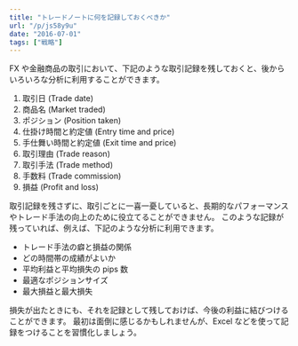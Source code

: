 ```yaml
---
title: "トレードノートに何を記録しておくべきか"
url: "/p/js58y9u"
date: "2016-07-01"
tags: ["戦略"]
---
```


FX や金融商品の取引において、下記のような取引記録を残しておくと、後からいろいろな分析に利用することができます。

1. 取引日 (Trade date)
1. 商品名 (Market traded)
1. ポジション (Position taken)
1. 仕掛け時間と約定値 (Entry time and price)
1. 手仕舞い時間と約定値 (Exit time and price)
1. 取引理由 (Trade reason)
1. 取引手法 (Trade method)
1. 手数料 (Trade commission)
1. 損益 (Profit and loss)

取引記録を残さずに、取引ごとに一喜一憂していると、長期的なパフォーマンスやトレード手法の向上のために役立てることができません。
このような記録が残っていれば、例えば、下記のような分析に利用できます。

* トレード手法の癖と損益の関係
* どの時間帯の成績がよいか
* 平均利益と平均損失の pips 数
* 最適なポジションサイズ
* 最大損益と最大損失

損失が出たときにも、それを記録として残しておけば、今後の利益に結びつけることができます。
最初は面倒に感じるかもしれませんが、Excel などを使って記録をつけることを習慣化しましょう。

